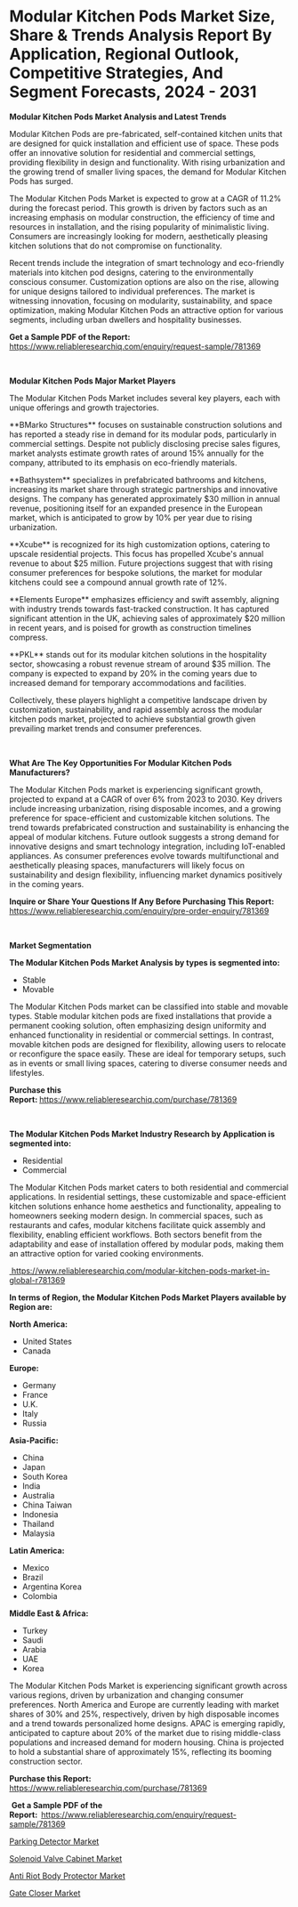 <p><h1>Modular Kitchen Pods Market Size, Share & Trends Analysis Report By Application, Regional Outlook, Competitive Strategies, And Segment Forecasts, 2024 - 2031</h1></p><p><strong>Modular Kitchen Pods Market Analysis and Latest Trends</strong></p>
<p><p>Modular Kitchen Pods are pre-fabricated, self-contained kitchen units that are designed for quick installation and efficient use of space. These pods offer an innovative solution for residential and commercial settings, providing flexibility in design and functionality. With rising urbanization and the growing trend of smaller living spaces, the demand for Modular Kitchen Pods has surged. </p><p>The Modular Kitchen Pods Market is expected to grow at a CAGR of 11.2% during the forecast period. This growth is driven by factors such as an increasing emphasis on modular construction, the efficiency of time and resources in installation, and the rising popularity of minimalistic living. Consumers are increasingly looking for modern, aesthetically pleasing kitchen solutions that do not compromise on functionality. </p><p>Recent trends include the integration of smart technology and eco-friendly materials into kitchen pod designs, catering to the environmentally conscious consumer. Customization options are also on the rise, allowing for unique designs tailored to individual preferences. The market is witnessing innovation, focusing on modularity, sustainability, and space optimization, making Modular Kitchen Pods an attractive option for various segments, including urban dwellers and hospitality businesses.</p></p>
<p><strong>Get a Sample PDF of the Report:&nbsp;</strong> <a href="https://www.reliableresearchiq.com/enquiry/request-sample/781369?utm_campaign=973&utm_medium=2&utm_source=Github&utm_content=ia&utm_term=30122024&utm_id=modular-kitchen-pods">https://www.reliableresearchiq.com/enquiry/request-sample/781369</a></p>
<p>&nbsp;</p>
<p><strong>Modular Kitchen Pods Major Market Players</strong></p>
<p><p>The Modular Kitchen Pods Market includes several key players, each with unique offerings and growth trajectories. </p><p>**BMarko Structures** focuses on sustainable construction solutions and has reported a steady rise in demand for its modular pods, particularly in commercial settings. Despite not publicly disclosing precise sales figures, market analysts estimate growth rates of around 15% annually for the company, attributed to its emphasis on eco-friendly materials.</p><p>**Bathsystem** specializes in prefabricated bathrooms and kitchens, increasing its market share through strategic partnerships and innovative designs. The company has generated approximately $30 million in annual revenue, positioning itself for an expanded presence in the European market, which is anticipated to grow by 10% per year due to rising urbanization.</p><p>**Xcube** is recognized for its high customization options, catering to upscale residential projects. This focus has propelled Xcube's annual revenue to about $25 million. Future projections suggest that with rising consumer preferences for bespoke solutions, the market for modular kitchens could see a compound annual growth rate of 12%.</p><p>**Elements Europe** emphasizes efficiency and swift assembly, aligning with industry trends towards fast-tracked construction. It has captured significant attention in the UK, achieving sales of approximately $20 million in recent years, and is poised for growth as construction timelines compress.</p><p>**PKL** stands out for its modular kitchen solutions in the hospitality sector, showcasing a robust revenue stream of around $35 million. The company is expected to expand by 20% in the coming years due to increased demand for temporary accommodations and facilities.</p><p>Collectively, these players highlight a competitive landscape driven by customization, sustainability, and rapid assembly across the modular kitchen pods market, projected to achieve substantial growth given prevailing market trends and consumer preferences.</p></p>
<p>&nbsp;</p>
<p><strong>What Are The Key Opportunities For Modular Kitchen Pods Manufacturers?</strong></p>
<p><p>The Modular Kitchen Pods market is experiencing significant growth, projected to expand at a CAGR of over 6% from 2023 to 2030. Key drivers include increasing urbanization, rising disposable incomes, and a growing preference for space-efficient and customizable kitchen solutions. The trend towards prefabricated construction and sustainability is enhancing the appeal of modular kitchens. Future outlook suggests a strong demand for innovative designs and smart technology integration, including IoT-enabled appliances. As consumer preferences evolve towards multifunctional and aesthetically pleasing spaces, manufacturers will likely focus on sustainability and design flexibility, influencing market dynamics positively in the coming years.</p></p>
<p><strong>Inquire or Share Your Questions If Any Before Purchasing This Report:</strong> <a href="https://www.reliableresearchiq.com/enquiry/pre-order-enquiry/781369?utm_campaign=973&utm_medium=2&utm_source=Github&utm_content=ia&utm_term=30122024&utm_id=modular-kitchen-pods">https://www.reliableresearchiq.com/enquiry/pre-order-enquiry/781369</a></p>
<p>&nbsp;</p>
<p><strong>Market Segmentation</strong></p>
<p><strong>The Modular Kitchen Pods Market Analysis by types is segmented into:</strong></p>
<p><ul><li>Stable</li><li>Movable</li></ul></p>
<p><p>The Modular Kitchen Pods market can be classified into stable and movable types. Stable modular kitchen pods are fixed installations that provide a permanent cooking solution, often emphasizing design uniformity and enhanced functionality in residential or commercial settings. In contrast, movable kitchen pods are designed for flexibility, allowing users to relocate or reconfigure the space easily. These are ideal for temporary setups, such as in events or small living spaces, catering to diverse consumer needs and lifestyles.</p></p>
<p><strong>Purchase this Report:&nbsp;</strong><a href="https://www.reliableresearchiq.com/purchase/781369?utm_campaign=973&utm_medium=2&utm_source=Github&utm_content=ia&utm_term=30122024&utm_id=modular-kitchen-pods">https://www.reliableresearchiq.com/purchase/781369</a></p>
<p>&nbsp;</p>
<p><strong>The Modular Kitchen Pods Market Industry Research by Application is segmented into:</strong></p>
<p><ul><li>Residential</li><li>Commercial</li></ul></p>
<p><p>The Modular Kitchen Pods market caters to both residential and commercial applications. In residential settings, these customizable and space-efficient kitchen solutions enhance home aesthetics and functionality, appealing to homeowners seeking modern design. In commercial spaces, such as restaurants and cafes, modular kitchens facilitate quick assembly and flexibility, enabling efficient workflows. Both sectors benefit from the adaptability and ease of installation offered by modular pods, making them an attractive option for varied cooking environments.</p></p>
<p><a href="https://www.reliableresearchiq.com/modular-kitchen-pods-market-in-global-r781369?utm_campaign=973&utm_medium=2&utm_source=Github&utm_content=ia&utm_term=30122024&utm_id=modular-kitchen-pods">&nbsp;https://www.reliableresearchiq.com/modular-kitchen-pods-market-in-global-r781369</a></p>
<p><strong>In terms of Region, the Modular Kitchen Pods Market Players available by Region are:</strong></p>
<p>
    <p> <strong> North America: </strong>
        <ul>
            <li>United States</li>
            <li>Canada</li>
        </ul>
        </p> 
    <p> <strong> Europe: </strong>
        <ul>
            <li>Germany</li>
            <li>France</li>
            <li>U.K.</li>
            <li>Italy</li>
            <li>Russia</li>
        </ul>
        </p> 
    <p> <strong> Asia-Pacific: </strong>
        <ul>
            <li>China</li>
            <li>Japan</li>
            <li>South Korea</li>
            <li>India</li>
            <li>Australia</li>
            <li>China Taiwan</li>
            <li>Indonesia</li>
            <li>Thailand</li>
            <li>Malaysia</li>
        </ul>
        </p> 
    <p> <strong> Latin America: </strong>
        <ul>
            <li>Mexico</li>
            <li>Brazil</li>
            <li>Argentina Korea</li>
            <li>Colombia</li>
        </ul>
        </p> 
    <p> <strong> Middle East & Africa: </strong>
        <ul>
            <li>Turkey</li>
            <li>Saudi</li>
            <li>Arabia</li>
            <li>UAE</li>
            <li>Korea</li>
        </ul>
    </p>
    </p>
<p><p>The Modular Kitchen Pods Market is experiencing significant growth across various regions, driven by urbanization and changing consumer preferences. North America and Europe are currently leading with market shares of 30% and 25%, respectively, driven by high disposable incomes and a trend towards personalized home designs. APAC is emerging rapidly, anticipated to capture about 20% of the market due to rising middle-class populations and increased demand for modern housing. China is projected to hold a substantial share of approximately 15%, reflecting its booming construction sector.</p></p>
<p><strong>Purchase this Report: </strong><a href="https://www.reliableresearchiq.com/purchase/781369?utm_campaign=973&utm_medium=2&utm_source=Github&utm_content=ia&utm_term=30122024&utm_id=modular-kitchen-pods">https://www.reliableresearchiq.com/purchase/781369</a></p>
<p>&nbsp;<strong>Get a Sample PDF of the Report:&nbsp;&nbsp;</strong><a href="https://www.reliableresearchiq.com/enquiry/request-sample/781369?utm_campaign=973&utm_medium=2&utm_source=Github&utm_content=ia&utm_term=30122024&utm_id=modular-kitchen-pods">https://www.reliableresearchiq.com/enquiry/request-sample/781369</a></p>
<p><strong></strong></p>
<p><p><a href="https://github.com/darenph8er/Market-Research-Report-List-1/blob/main/parking-detector-market.md?utm_campaign=973&utm_medium=2&utm_source=Github&utm_content=ia&utm_term=30122024&utm_id=modular-kitchen-pods">Parking Detector Market</a></p><p><a href="https://github.com/nathaliehurles7142/Market-Research-Report-List-1/blob/main/solenoid-valve-cabinet-market.md?utm_campaign=973&utm_medium=2&utm_source=Github&utm_content=ia&utm_term=30122024&utm_id=modular-kitchen-pods">Solenoid Valve Cabinet Market</a></p><p><a href="https://github.com/chongseney974/Market-Research-Report-List-1/blob/main/anti-riot-body-protector-market.md?utm_campaign=973&utm_medium=2&utm_source=Github&utm_content=ia&utm_term=30122024&utm_id=modular-kitchen-pods">Anti Riot Body Protector Market</a></p><p><a href="https://github.com/rosalinebhakta48/Market-Research-Report-List-1/blob/main/gate-closer-market.md?utm_campaign=973&utm_medium=2&utm_source=Github&utm_content=ia&utm_term=30122024&utm_id=modular-kitchen-pods">Gate Closer Market</a></p></p>